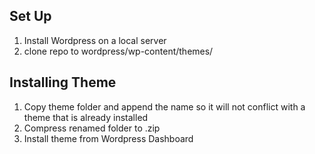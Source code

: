 ## Set Up
1. Install Wordpress on a local server
2. clone repo to wordpress/wp-content/themes/

## Installing Theme
1. Copy theme folder and append the name so it will not conflict with a theme that is already installed
2. Compress renamed folder to .zip
3. Install theme from Wordpress Dashboard